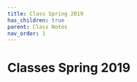 ```yaml
---
title: Class Spring 2019
has_children: true
parent: Class Notes
nav_order: 1
---
```


# Classes Spring 2019

